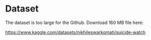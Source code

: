 # Dataset

The dataset is too large for the Github. Download 160 MB file here:

https://www.kaggle.com/datasets/nikhileswarkomati/suicide-watch